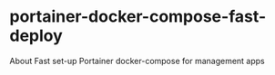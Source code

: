 # portainer-docker-compose-fast-deploy
About Fast set-up Portainer docker-compose for management apps
